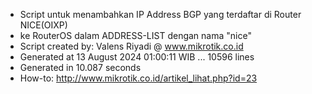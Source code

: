 - Script untuk menambahkan IP Address BGP yang terdaftar di Router NICE(OIXP)
- ke RouterOS dalam ADDRESS-LIST dengan nama "nice"
- Script created by: Valens Riyadi @ www.mikrotik.co.id
- Generated at 13 August 2024 01:00:11 WIB ... 10596 lines
- Generated in 10.087 seconds
- How-to: http://www.mikrotik.co.id/artikel_lihat.php?id=23
